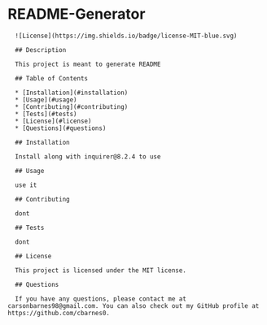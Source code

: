 # README-Generator
    
      ![License](https://img.shields.io/badge/license-MIT-blue.svg)
    
      ## Description
    
      This project is meant to generate README
    
      ## Table of Contents
    
      * [Installation](#installation)
      * [Usage](#usage)
      * [Contributing](#contributing)
      * [Tests](#tests)
      * [License](#license)
      * [Questions](#questions)
    
      ## Installation
    
      Install along with inquirer@8.2.4 to use
    
      ## Usage
    
      use it
    
      ## Contributing
    
      dont
    
      ## Tests
    
      dont
    
      ## License
    
      This project is licensed under the MIT license.
    
      ## Questions
    
      If you have any questions, please contact me at carsonbarnes98@gmail.com. You can also check out my GitHub profile at https://github.com/cbarnes0.
      